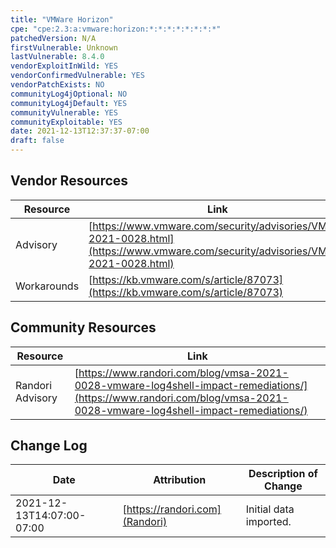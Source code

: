 ```yaml
---
title: "VMWare Horizon"
cpe: "cpe:2.3:a:vmware:horizon:*:*:*:*:*:*:*:*"
patchedVersion: N/A
firstVulnerable: Unknown
lastVulnerable: 8.4.0
vendorExploitInWild: YES
vendorConfirmedVulnerable: YES
vendorPatchExists: NO
communityLog4jOptional: NO
communityLog4jDefault: YES
communityVulnerable: YES
communityExploitable: YES
date: 2021-12-13T12:37:37-07:00
draft: false
---
```


## Vendor Resources
| Resource | Link |
| --- | --- |
| Advisory | [https://www.vmware.com/security/advisories/VMSA-2021-0028.html](https://www.vmware.com/security/advisories/VMSA-2021-0028.html)
| Workarounds | [https://kb.vmware.com/s/article/87073](https://kb.vmware.com/s/article/87073) |


## Community Resources
| Resource | Link |
| --- | --- |
| Randori Advisory | [https://www.randori.com/blog/vmsa-2021-0028-vmware-log4shell-impact-remediations/](https://www.randori.com/blog/vmsa-2021-0028-vmware-log4shell-impact-remediations/) |

## Change Log
| Date | Attribution | Description of Change |
| --- | --- | --- |
| 2021-12-13T14:07:00-07:00 | [https://randori.com](Randori) | Initial data imported. |
